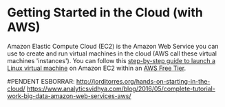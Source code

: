 # Getting Started in the Cloud (with AWS)

Amazon Elastic Compute Cloud (EC2) is the Amazon Web Service you can use to create and run virtual machines in the cloud (AWS call these virtual machines 'instances'). You can follow this [step-by-step guide to launch a Linux virtual machine](https://aws.amazon.com/getting-started/tutorials/launch-a-virtual-machine/) on Amazon EC2 within an [AWS Free Tier](https://aws.amazon.com/free/).


#PENDENT ESBORRAR: http://jorditorres.org/hands-on-starting-in-the-cloud/
https://www.analyticsvidhya.com/blog/2016/05/complete-tutorial-work-big-data-amazon-web-services-aws/
